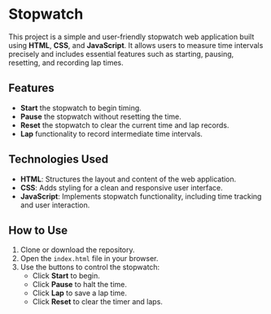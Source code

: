 # Stopwatch

This project is a simple and user-friendly stopwatch web application built using **HTML**, **CSS**, and **JavaScript**. It allows users to measure time intervals precisely and includes essential features such as starting, pausing, resetting, and recording lap times.

## Features

- **Start** the stopwatch to begin timing.
- **Pause** the stopwatch without resetting the time.
- **Reset** the stopwatch to clear the current time and lap records.
- **Lap** functionality to record intermediate time intervals.

## Technologies Used

- **HTML**: Structures the layout and content of the web application.
- **CSS**: Adds styling for a clean and responsive user interface.
- **JavaScript**: Implements stopwatch functionality, including time tracking and user interaction.

## How to Use

1. Clone or download the repository.
2. Open the `index.html` file in your browser.
3. Use the buttons to control the stopwatch:
   - Click **Start** to begin.
   - Click **Pause** to halt the time.
   - Click **Lap** to save a lap time.
   - Click **Reset** to clear the timer and laps.
